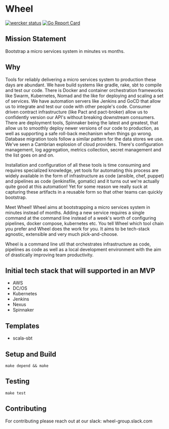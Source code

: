 # Wheel

[![wercker status](https://app.wercker.com/status/6ef859f0c88b3e5c33b25894bdab2aa0/s/master "wercker status")](https://app.wercker.com/project/byKey/6ef859f0c88b3e5c33b25894bdab2aa0) [![Go Report Card](https://goreportcard.com/badge/github.com/JeroenSoeters/wheel)](https://goreportcard.com/report/github.com/JeroenSoeters/wheel)

## Mission Statement 
Bootstrap a micro services system in minutes vs months.

## Why
Tools for reliably delivering a micro services system to production these days are abundant. We have build systems like gradle, rake, sbt to compile and test our code. There is Docker and container orchestration frameworks like Swarm, Kubernetes, Nomad and the like for deploying and scaling a set of services. We have automation servers like Jenkins and GoCD that allow us to integrate and test our code with other people's code. Consumer driven contract infrastructure (like Pact and pact-broker) allow us to confidently version our API's without breaking downstream consumers. There are deployment tools, Spinnaker being the latest and greatest, that allow us to smoothly deploy newer versions of our code to production, as well as supporting a safe roll-back mechanism when things go wrong. Database migration tools follow a similar pattern for the data stores we use. We've seen a Cambrian explosion of cloud providers. There's configuration management, log aggregation, metrics collection, secret management and the list goes on and on.

Installation and configuration of all these tools is time consuming and requires specialized knowledge, yet tools for automating this process are widely available in the form of infrastructure as code (ansible, chef, puppet) and pipelines as code (jenkinsfile, gomatic) and it turns out we're actually quite good at this automation! Yet for some reason we really suck at capturing these artifacts in a reusable form so that other teams can quickly bootstrap.

Meet Wheel! Wheel aims at bootstrapping a micro services system in minutes instead of months. Adding a new service requires a single command at the command line instead of a week's worth of configuring pipelines, docker compose, kubernetes etc. You tell Wheel which tool chain you prefer and Wheel does the work for you. It aims to be tech-stack agnostic, extensible and very much pick-and-choose.

Wheel is a command line util that orchestrates infrastructure as code, pipelines as code as well as a local development environment with the aim of drastically improving team productivity.

## Initial tech stack that will supported in an MVP
* AWS
* DC/OS
* Kubernetes
* Jenkins
* Nexus
* Spinnaker

## Templates
* scala-sbt

## Setup and Build

```
make depend && make
```

## Testing

```
make test
```

## Contributing
For contributing please reach out at our slack: wheel-group.slack.com
